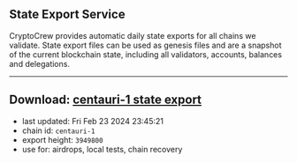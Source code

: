 ## State Export Service
CryptoCrew provides automatic daily state exports for all chains we validate. State export files can be used as genesis files and are a snapshot of the current blockchain state, including all validators, accounts, balances and delegations.

---
**Download: [centauri-1 state export](https://dl-eu2.ccvalidators.com/SERVICE/composable/centauri-1_export_3949800.json)**
---

- last updated: Fri Feb 23 2024 23:45:21
- chain id: `centauri-1`
- export height: `3949800`
- use for: airdrops, local tests, chain recovery
